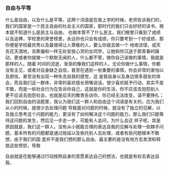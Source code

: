 ### 自由与平等

什么是自由，以及什么是平等，这两个词语是在我上学的时候，老师告诉我们的，我们的国家是一个民主自由的社会主义的国家，那时代的我们只会好好的读书，根本就不知道什么是民主与自由，
也根本管不了什么民主，我们眼里只看到了成绩以及追捧，学校里的荣誉榜里，永远你也只会有成绩，你只要考到一个好成绩，那你便是学校最优秀以及最值得让人尊敬的人，要么你就去做一个
地痞流氓，成天去花天酒地，去欺骗和一样无处安放心灵的女同学，让她和你沉迷于那青春的躁动，更或者你就做一个默默无闻的人，什么都不管，做你自己该做的事情，我就是那样的人。随着
时间的流逝，渐渐的像我们这样的人，无论你做什么事情，你都没有主见，或者对自身缺乏自信，甚至在遇到一些重要的事情，你会非常的害怕以及胆怯，甚至没有出现一种失去自我的感觉，这
是我自身以及身边很多朋友的体会，而且我们这一群体，非常的喜欢擅长用嘴说话，很少喜欢赋予行动，其实不是不敢，而是一些社会行为在告诉你自己，这就是你的生活，你不应该去抱怨别人
更不应该去抱怨社会，也就是后天的教育告诉你，你已经无法改变，请不要挣扎；我们回到自由的话题里，我认为我们这一群人和自由这个词语是有关的，应为我们从小的时候，就很少去处理问题
导致面对问题的时候，就没有了独立的见解，以及独立思考这个问题的能力，更没有了如何解决这个问题的能力，那么我们只能等待这问题的发生，然后见一步走一步，可能有人会问，为什么会这
样子呢，其是原因就是，我们这一群人，没有从小就能合理的表达自我的见解与处理一些棘手问题，基本所有的问题都是通过拖延以及依托别人去处理，或者有些问题根本不敢想，由于我们的国
度并不是我们想的那么自由，最主要的是没有地方去发泄和释放这些愤怒，导致



自由就是在能够通过行动按照自身的意愿表达自己的想法，也就是有权去表达自我，
